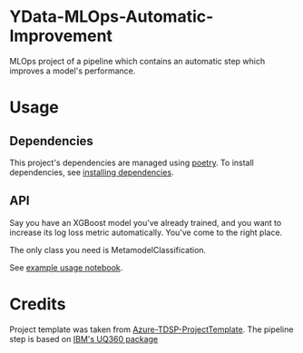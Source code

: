 YData-MLOps-Automatic-Improvement
=================================
MLOps project of a pipeline which contains an automatic step which improves a model's performance.

# Usage

## Dependencies
This project's dependencies are managed using [poetry](https://python-poetry.org/).
To install dependencies, see [installing dependencies](https://python-poetry.org/docs/basic-usage/#installing-dependencies).

## API
Say you have an XGBoost model you've already trained, and you want to increase its log loss metric automatically. 
You've come to the right place.

The only class you need is MetamodelClassification.

See [example usage notebook](Code/notebooks/auto_improve_example_usage.ipynb).



# Credits
Project template was taken from [Azure-TDSP-ProjectTemplate](https://github.com/Azure/Azure-TDSP-ProjectTemplate/blob/master/Docs/Model/Baseline/Baseline%20Models.md).
The pipeline step is based on [IBM's UQ360 package](https://github.com/IBM/UQ360)
